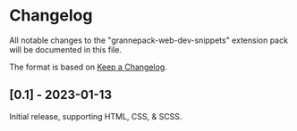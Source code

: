 # Changelog

All notable changes to the "grannepack-web-dev-snippets" extension pack will be documented in this file.

The format is based on [Keep a Changelog](https://keepachangelog.com/en/1.0.0/).

## [0.1] - 2023-01-13

Initial release, supporting HTML, CSS, & SCSS.
